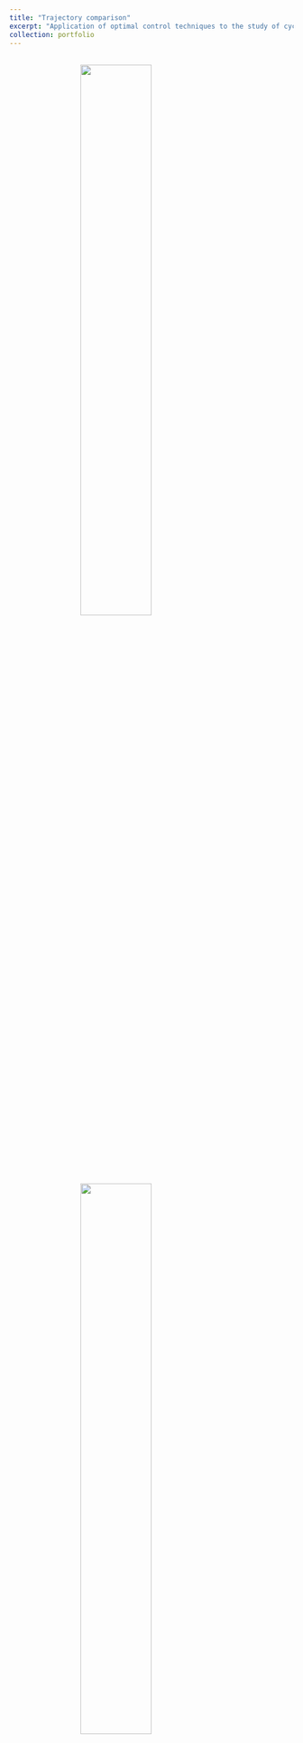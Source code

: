 ```yaml
---
title: "Trajectory comparison"
excerpt: "Application of optimal control techniques to the study of cycling trajectories <br/><img src='/images/trajectory_comparison_1.png' style='display: block; margin-left: auto; margin-right: auto; width: 50%;'>"
collection: portfolio
---
```


<br/><img src='/images/trajectory_comparison_1.png' style='display: block; margin-left: auto; margin-right: auto; width: 50%;'>

<br/><img src='/images/trajectory_comparison_2.png' style='display: block; margin-left: auto; margin-right: auto; width: 50%;'>
